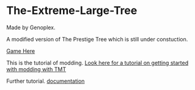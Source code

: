 # The-Extreme-Large-Tree
Made by Genoplex.

A modified version of The Prestige Tree which is still under constuction.

[Game Here](https://genoplex.github.io/The-Extreme-Large-Tree/)



This is the tutorial of modding.
[Look here for a tutorial on getting started with modding with TMT](docs/getting-started.md)

Further tutorial.
[documentation](docs/!general-info.md)
